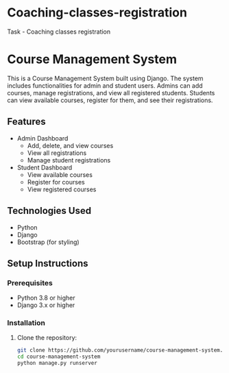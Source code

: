 # Coaching-classes-registration
Task -  Coaching classes registration
# Course Management System

This is a Course Management System built using Django. The system includes functionalities for admin and student users. Admins can add courses, manage registrations, and view all registered students. Students can view available courses, register for them, and see their registrations.

## Features

- Admin Dashboard
  - Add, delete, and view courses
  - View all registrations
  - Manage student registrations
- Student Dashboard
  - View available courses
  - Register for courses
  - View registered courses

## Technologies Used

- Python
- Django
- Bootstrap (for styling)

## Setup Instructions

### Prerequisites

- Python 3.8 or higher
- Django 3.x or higher

### Installation

1. Clone the repository:
   ```bash
   git clone https://github.com/yourusername/course-management-system.git
   cd course-management-system
   python manage.py runserver
